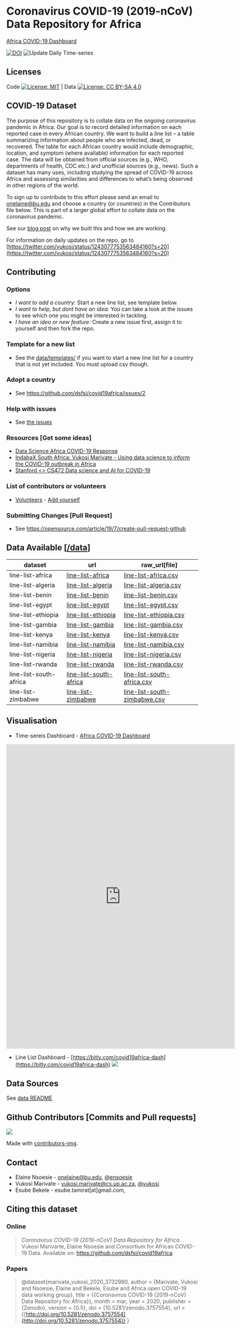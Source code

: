 # Coronavirus COVID-19 (2019-nCoV) Data Repository for Africa

[Africa COVID-19 Dashboard](https://datastudio.google.com/reporting/b669b26c-4f49-4415-b734-0e5f90976169/page/VIwK)

[![DOI](https://zenodo.org/badge/DOI/10.5281/zenodo.3757554.svg)](https://doi.org/10.5281/zenodo.3757554)
![Update Daily Time-series](https://github.com/dsfsi/covid19africa/workflows/Update%20Daily%20Time-series/badge.svg)

## Licenses

Code [![License: MIT](https://img.shields.io/badge/License-MIT-yellow.svg)](https://opensource.org/licenses/MIT)  | Data [![License: CC BY-SA 4.0](https://img.shields.io/badge/License-CC%20BY--SA%204.0-lightgrey.svg)](https://creativecommons.org/licenses/by-sa/4.0/)

## COVID-19 Dataset
The purpose of this repository is to collate data on the ongoing coronavirus pandemic in Africa. Our goal is to record detailed information on each reported case in every African country. We want to build a line list – a table summarizing information about people who are infected, dead, or recovered. The table for each African country would include demographic, location, and  symptom (where available) information for each reported case. The data will be obtained from official sources (e.g., WHO, departments of health, CDC etc.) and unofficial sources (e.g., news). Such a dataset has many uses, including studying the spread of COVID-19 across Africa and assessing similarities and differences to what’s being observed in other regions of the world.

To sign up to contribute to this effort please send an email to onelaine@bu.edu and choose a country (or countries) in the  Contributors file below. This is part of a larger global effort to collate data on the coronavirus pandemic. 

See our [blog post](https://dsfsi.github.io/blog/covida19africa-call-to-action/) on why we built this and how we are working.

For information on daily updates on the repo, go to [https://twitter.com/vukosi/status/1243077753563484160?s=20](https://twitter.com/vukosi/status/1243077753563484160?s=20)

## Contributing

### Options
* *I want to add a country:* Start a new line list, see template below. 
* *I want to help, but dont have an idea:* You can take a look at the issues to see which one you might be interested in tackling.
* *I have an idea or new feature:* Create a new issue first, assign it to yourself and then fork the repo. 

### Template for a new list
* See the [data/templates/](data/templates/) if you want to start a new line list for a country that is not yet included. You must upload csv though. 

### Adopt a country
* See https://github.com/dsfsi/covid19africa/issues/2

### Help with issues
* See [the issues](https://github.com/dsfsi/covid19africa/issues/)

### Resources [Get some ideas]
* [Data Science Africa COVID-19 Response](https://www.youtube.com/watch?v=9o0sa7gypMc)
* [IndabaX South Africa: Vukosi Marivate - Using data science to inform the COVID-19 outbreak in Africa](https://www.youtube.com/watch?v=DZOpypSA85I)
* [Stanford <> CS472 Data science and AI for COVID-19](https://sites.google.com/view/data-science-covid-19)

### List of contributors or volunteers
* [Volunteers](https://docs.google.com/spreadsheets/d/e/2PACX-1vQqTAOlKYALSBQ5HvHjR1RSkl-W4yV14el2kO_ffC2ISXlVvjN5Hl-9vrF2Ug6kdxy90AX0FolpxUzf/pubhtml?gid=0&single=true) - [Add yourself](https://github.com/dsfsi/covid19africa/issues/2)


### Submitting Changes [Pull Request]
* See https://opensource.com/article/19/7/create-pull-request-github

## Data Available [[/data](/data)]

| dataset         | url | raw_url[file] |
|-----------------|-----|---------------|
|    line-list-africa             |  [line-list-africa](data/line_lists/line-list-africa.csv)   |       [line-list-africa.csv](https://raw.githubusercontent.com/dsfsi/covid19africa/master/data/line_lists/line-list-africa.csv)        |
|    line-list-algeria            |  [line-list-algeria](data/line_lists/line-list-algeria.csv)   |       [line-list-algeria.csv](https://raw.githubusercontent.com/dsfsi/covid19africa/master/data/line_lists/line-list-algeria.csv)        |
|    line-list-benin          |  [line-list-benin](data/line_lists/line-list-benin.csv)   |       [line-list-benin.csv](https://raw.githubusercontent.com/dsfsi/covid19africa/master/data/line_lists/line-list-benin.csv)        |
|    line-list-egypt           |  [line-list-egypt](data/line_lists/line-list-egypt.csv)   |       [line-list-egypt.csv](https://raw.githubusercontent.com/dsfsi/covid19africa/master/data/line_lists/line-list-egypt.csv)        |
|    line-list-ethiopia            |  [line-list-ethiopia](data/line_lists/line-list-ethiopia.csv)   |       [line-list-ethiopia.csv](https://raw.githubusercontent.com/dsfsi/covid19africa/master/data/line_lists/line-list-ethiopia.csv)        |
|    line-list-gambia             |  [line-list-gambia](data/line_lists/line-list-gambia.csv)   |       [line-list-gambia.csv](https://raw.githubusercontent.com/dsfsi/covid19africa/master/data/line_lists/line-list-gambia.csv)        |
|    line-list-kenya             |  [line-list-kenya](data/line_lists/line-list-kenya.csv)   |       [line-list-kenya.csv](https://raw.githubusercontent.com/dsfsi/covid19africa/master/data/line_lists/line-list-kenya.csv)        |
|    line-list-namibia             |  [line-list-namibia](data/line_lists/line-list-namibia.csv)   |       [line-list-namibia.csv](https://raw.githubusercontent.com/dsfsi/covid19africa/master/data/line_lists/line-list-namibia.csv)        |
|    line-list-nigeria             |  [line-list-nigeria](data/line_lists/line-list-nigeria.csv)   |       [line-list-nigeria.csv](https://raw.githubusercontent.com/dsfsi/covid19africa/master/data/line_lists/line-list-nigeria.csv)        |
|    line-list-rwanda             |  [line-list-rwanda](data/line_lists/line-list-rwanda.csv)   |       [line-list-rwanda.csv](https://raw.githubusercontent.com/dsfsi/covid19africa/master/data/line_lists/line-list-rwanda.csv)        |
|    line-list-south-africa            |  [line-list-south-africa](data/line_lists/line-list-south-africa.csv)   |       [line-list-south-africa.csv](https://raw.githubusercontent.com/dsfsi/covid19africa/master/data/line_lists/line-list-south-africa.csv)        |
|    line-list-zimbabwe            |  [line-list-zimbabwe](data/line_lists/line-list-zimbabwe.csv)   |       [line-list-south-zimbabwe.csv](https://raw.githubusercontent.com/dsfsi/covid19africa/master/data/line_lists/line-list-zimbabwe.csv)        |
## Visualisation
* Time-sereis Dashboard - [Africa COVID-19 Dashboard](https://datastudio.google.com/reporting/b669b26c-4f49-4415-b734-0e5f90976169/page/VIwK)

<iframe width="600" height="800" src="https://datastudio.google.com/embed/reporting/b669b26c-4f49-4415-b734-0e5f90976169/page/VIwK" frameborder="0" style="border:0" allowfullscreen></iframe>

* Line List Dashboard - [https://bitly.com/covid19africa-dash](https://bitly.com/covid19africa-dash)
![](https://github.com/dsfsi/covid19africa/raw/master/visualization/dash_screenshot.png)
## Data Sources

See [data README](data/README.md)

## Github Contributors [Commits and Pull requests]
<a href="https://github.com/dsfsi/covid19africa/graphs/contributors">
  <img src="https://contributors-img.web.app/image?repo=dsfsi/covid19africa" />
</a>

Made with [contributors-img](https://contributors-img.web.app).

## Contact
* Elaine Nsoesie - onelaine@bu.edu, [@ensoesie](https://twitter.com/ensoesie)
* Vukosi Marivate - vukosi.marivate@cs.up.ac.za, [@vukosi](https://twitter.com/vukosi)
* Esube Bekele - esube.tamirat[at]gmail.com, 

## Citing this dataset

### Online
> *Coronavirus COVID-19 (2019-nCoV) Data Repository for Africa*. Vukosi Marivarte, Elaine Nsoesie and Consortium for African COVID-19 Data. Available on: https://github.com/dsfsi/covid19africa.

### Papers

> @dataset{marivate_vukosi_2020_3732980,
  author       = {Marivate, Vukosi and
                  Nsoesie, Elaine and Bekele, Esube and
                  Africa open COVID-19 data working group},
  title        = {{Coronavirus COVID-19 (2019-nCoV) Data Repository 
                   for Africa}},
  month        = mar,
  year         = 2020,
  publisher    = {Zenodo},
  version      = {0.5},
  doi          = {10.5281/zenodo.3757554},
  url          = {[http://doi.org/10.5281/zenodo.3757554](http://doi.org/10.5281/zenodo.3757554)}
}


